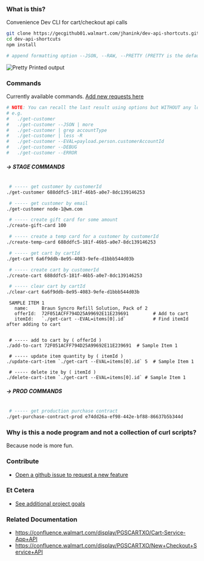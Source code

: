 ### What is this?

Convenience Dev CLI for cart/checkout api calls

```sh
git clone https://gecgithub01.walmart.com/jhanink/dev-api-shortcuts.git
cd dev-api-shortcuts
npm install
```
```sh
# append formatting option --JSON, --RAW, --PRETTY (PRETTY is the default)
```

![Pretty Printed output](https://gecgithub01.walmart.com/jhanink/dev-api-shortcuts/blob/master/assets/api-shortcuts-jh1.png?raw=true)


### Commands

Currently available commands. [Add new requests here](https://gecgithub01.walmart.com/jhanink/dev-api-shortcuts/issues)

```sh
# NOTE: You can recall the last result using options but WITHOUT any lookup parameters.
# e.g.
#   ./get-customer
#   ./get-customer --JSON | more
#   ./get-customer | grep accountType
#   ./get-customer | less -R
#   ./get-customer --EVAL=payload.person.customerAccountId
#   ./get-customer --DEBUG
#   ./get-customer --ERROR
```

##### → STAGE COMMANDS

```sh

 # ----- get customer by customerId
./get-customer 688ddfc5-181f-46b5-a0e7-8dc139146253

 # ----- get customer by email
./get-customer node-1@wm.com

 # ----- create gift card for some amount
./create-gift-card 100

 # ----- create a temp card for a customer by customerId
./create-temp-card 688ddfc5-181f-46b5-a0e7-8dc139146253

 # ----- get cart by cartId
./get-cart 6a6f9ddb-8e95-4083-9efe-d1bbb544d03b

 # ----- create cart by customerId
./create-cart 688ddfc5-181f-46b5-a0e7-8dc139146253

 # ----- clear cart by cartId
./clear-cart 6a6f9ddb-8e95-4083-9efe-d1bbb544d03b
```

```
 SAMPLE ITEM 1
   name:     Braun Syncro Refill Solution, Pack of 2
   offerId:  72F051ACFF794D25A99692E11E239691         # Add to cart
   itemId:   `./get-cart --EVAL=items[0].id`          # Find itemId after adding to cart


 # ----- add to cart by ( offerId )
./add-to-cart 72F051ACFF794D25A99692E11E239691  # Sample Item 1

 # ----- update item quantity by ( itemId )
./update-cart-item `./get-cart --EVAL=items[0].id` 5  # Sample Item 1

 # ----- delete ite by ( itemId )
./delete-cart-item `./get-cart --EVAL=items[0].id` # Sample Item 1

```

##### → PROD COMMANDS

```sh

 # ----- get production purchase contract 
./get-purchase-contract-prod e74dd26a-ef98-442e-bf88-86637b5b344d
```



### Why is this a node program and not a collection of curl scripts?

Because node is more fun.



### Contribute

* [Open a github issue to request a new feature](https://gecgithub01.walmart.com/jhanink/dev-api-shortcuts/issues)



### Et Cetera

* [See additional project goals](project-goals.md)


### Related Documentation

* https://confluence.walmart.com/display/PGSCARTXO/Cart-Service-App+API
* https://confluence.walmart.com/display/PGSCARTXO/New+Checkout+Service+API

